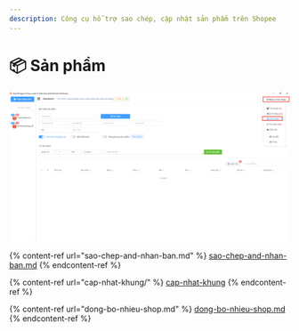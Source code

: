 ```yaml
---
description: Công cụ hỗ trợ sao chép, cập nhật sản phẩm trên Shopee
---
```


# 📦 Sản phẩm

![Menu chức năng > Sản phẩm](<../../.gitbook/assets/image (45).png>)

{% content-ref url="sao-chep-and-nhan-ban.md" %}
[sao-chep-and-nhan-ban.md](sao-chep-and-nhan-ban.md)
{% endcontent-ref %}

{% content-ref url="cap-nhat-khung/" %}
[cap-nhat-khung](cap-nhat-khung/)
{% endcontent-ref %}

{% content-ref url="dong-bo-nhieu-shop.md" %}
[dong-bo-nhieu-shop.md](dong-bo-nhieu-shop.md)
{% endcontent-ref %}
